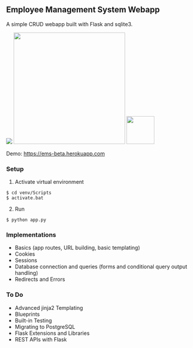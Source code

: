 ## Employee Management System Webapp
A simple CRUD webapp built with Flask and sqlite3.

<span style="display:inline-block;">
<img src="https://upload.wikimedia.org/wikipedia/commons/c/c3/Python-logo-notext.svg"> 
<img src="https://upload.wikimedia.org/wikipedia/commons/3/3c/Flask_logo.svg" width="300px">
<img src="https://cdn.worldvectorlogo.com/logos/heroku.svg" width="75px">
</span>
<br>

Demo: https://ems-beta.herokuapp.com

### Setup
1. Activate virtual environment
```
$ cd venv/Scripts
$ activate.bat
```
2. Run
```
$ python app.py
```

### Implementations
- Basics (app routes, URL building, basic templating)
- Cookies
- Sessions
- Database connection and queries (forms and conditional query output handling)
- Redirects and Errors

### To Do
- Advanced jinja2 Templating
- Blueprints
- Built-in Testing
- Migrating to PostgreSQL
- Flask Extensions and Libraries
- REST APIs with Flask
